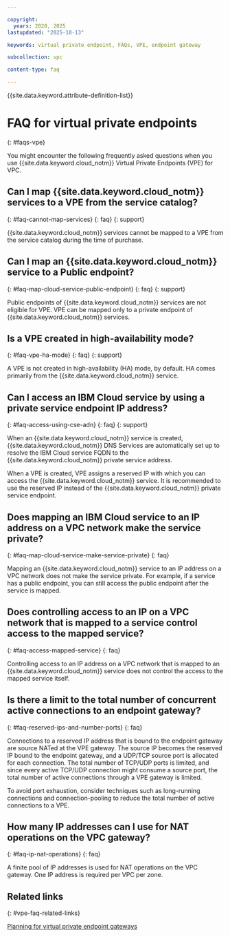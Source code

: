 ```yaml
---

copyright:
  years: 2020, 2025
lastupdated: "2025-10-13"

keywords: virtual private endpoint, FAQs, VPE, endpoint gateway

subcollection: vpc

content-type: faq

---
```


{{site.data.keyword.attribute-definition-list}}

# FAQ for virtual private endpoints
{: #faqs-vpe}

You might encounter the following frequently asked questions when you use {{site.data.keyword.cloud_notm}} Virtual Private Endpoints (VPE) for VPC.

## Can I map {{site.data.keyword.cloud_notm}} services to a VPE from the service catalog?
{: #faq-cannot-map-services}
{: faq}
{: support}

{{site.data.keyword.cloud_notm}} services cannot be mapped to a VPE from the service catalog during the time of purchase.

## Can I map an {{site.data.keyword.cloud_notm}} service to a Public endpoint?
{: #faq-map-cloud-service-public-endpoint}
{: faq}
{: support}

Public endpoints of {{site.data.keyword.cloud_notm}} services are not eligible for VPE. VPE can be mapped only to a private endpoint of {{site.data.keyword.cloud_notm}} services.

## Is a VPE created in high-availability mode?
{: #faq-vpe-ha-mode}
{: faq}
{: support}

A VPE is not created in high-availability (HA) mode, by default. HA comes primarily from the {{site.data.keyword.cloud_notm}} service.

## Can I access an IBM Cloud service by using a private service endpoint IP address?
{: #faq-access-using-cse-adn}
{: faq}
{: support}

When an {{site.data.keyword.cloud_notm}} service is created, {{site.data.keyword.cloud_notm}} DNS Services are automatically set up to resolve the IBM Cloud service FQDN to the {{site.data.keyword.cloud_notm}} private service address.

When a VPE is created, VPE assigns a reserved IP with which you can access the {{site.data.keyword.cloud_notm}} service. It is recommended to use the reserved IP instead of the {{site.data.keyword.cloud_notm}} private service endpoint.

## Does mapping an IBM Cloud service to an IP address on a VPC network make the service private?
{: #faq-map-cloud-service-make-service-private}
{: faq}

Mapping an {{site.data.keyword.cloud_notm}} service to an IP address on a VPC network does not make the service private. For example, if a service has
a public endpoint, you can still access the public endpoint after the service is mapped.

## Does controlling access to an IP on a VPC network that is mapped to a service control access to the mapped service?
{: #faq-access-mapped-service}
{: faq}

Controlling access to an IP address on a VPC network that is mapped to an {{site.data.keyword.cloud_notm}} service does not control the access to the mapped service itself.

## Is there a limit to the total number of concurrent active connections to an endpoint gateway?
{: #faq-reserved-ips-and-number-ports}
{: faq}

Connections to a reserved IP address that is bound to the endpoint gateway are source NATed at the VPE gateway. The source IP becomes the reserved IP bound to the endpoint gateway, and a UDP/TCP source port is allocated for each connection. The total number of TCP/UDP ports is limited, and since every active TCP/UDP connection might consume a source port, the total number of active connections through a VPE gateway is limited.

To avoid port exhaustion, consider techniques such as long-running connections and connection-pooling to reduce the total number of active connections to a VPE.

## How many IP addresses can I use for NAT operations on the VPC gateway?
{: #faq-ip-nat-operations}
{: faq}

A finite pool of IP addresses is used for NAT operations on the VPC gateway. One IP address is required per VPC per zone.

## Related links
{: #vpe-faq-related-links}

[Planning for virtual private endpoint gateways](/docs/vpc?topic=vpc-vpe-planning-considerations)
